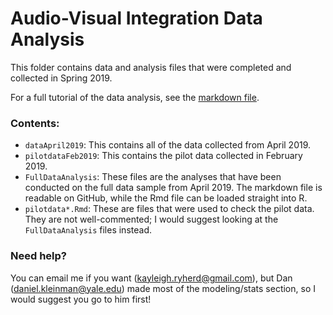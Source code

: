 # Audio-Visual Integration Data Analysis

This folder contains data and analysis files that were completed and collected in Spring 2019.

For a full tutorial of the data analysis, see the [markdown file](https://github.com/kryherd/a204/blob/master/AVIntegration/DataAnalysis/FullDataAnalysis.md).

### Contents:

* `dataApril2019`: This contains all of the data collected from April 2019.
* `pilotdataFeb2019`: This contains the pilot data collected in February 2019.
* `FullDataAnalysis`: These files are the analyses that have been conducted on the full data sample from April 2019. The markdown file is readable on GitHub, while the Rmd file can be loaded straight into R.
* `pilotdata*.Rmd`: These are files that were used to check the pilot data. They are not well-commented; I would suggest looking at the `FullDataAnalysis` files instead.

### Need help?

You can email me if you want (kayleigh.ryherd@gmail.com), but Dan (daniel.kleinman@yale.edu) made most of the modeling/stats section, so I would suggest you go to him first!